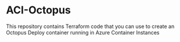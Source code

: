 # ACI-Octopus
This repository contains Terraform code that you can use to create an Octopus Deploy container running in Azure Container Instances
